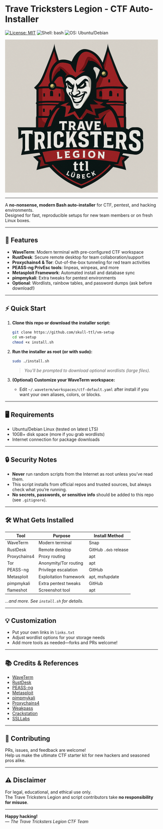 # Trave Tricksters Legion - CTF Auto-Installer
[![License: MIT](https://img.shields.io/badge/License-MIT-green.svg)](LICENSE)
![Shell: bash](https://img.shields.io/badge/Shell-bash-4EAA25)
![OS: Ubuntu/Debian](https://img.shields.io/badge/OS-Ubuntu%2FDebian-informational)

![TTL Logo](ttl_logo.png)

---

A **no-nonsense, modern Bash auto-installer** for CTF, pentest, and hacking environments.  
Designed for fast, reproducible setups for new team members or on fresh Linux boxes.

---

## 🚀 Features

- **WaveTerm**: Modern terminal with pre-configured CTF workspace
- **RustDesk**: Secure remote desktop for team collaboration/support
- **Proxychains4 & Tor**: Out-of-the-box tunneling for red team activities
- **PEASS-ng PrivEsc tools**: linpeas, winpeas, and more
- **Metasploit Framework**: Automated install and database sync
- **pimpmykali**: Extra tweaks for pentest environments
- **Optional**: Wordlists, rainbow tables, and password dumps (ask before download!)

---

## ⚡️ Quick Start

1. **Clone this repo or download the installer script:**
    ```bash
    git clone https://github.com/skull-ttl/vm-setup
    cd vm-setup
    chmod +x install.sh
    ```

2. **Run the installer as root (or with sudo):**
    ```bash
    sudo ./install.sh
    ```

    > *You'll be prompted to download optional wordlists (large files).*

3. **(Optional) Customize your WaveTerm workspace:**
    - Edit `~/.waveterm/workspaces/ctf-default.yaml` after install if you want your own aliases, colors, or blocks.

---

## 🖥️ Requirements

- Ubuntu/Debian Linux (tested on latest LTS)
- 10GB+ disk space (more if you grab wordlists)
- Internet connection for package downloads

---

## 🔒 Security Notes

- **Never** run random scripts from the Internet as root unless you’ve read them.
- This script installs from official repos and trusted sources, but always check what you’re running.
- **No secrets, passwords, or sensitive info** should be added to this repo (see `.gitignore`).

---

## 🛠️ What Gets Installed

| Tool           | Purpose                    | Install Method            |
|----------------|---------------------------|--------------------------|
| WaveTerm       | Modern terminal            | Snap                     |
| RustDesk       | Remote desktop             | GitHub `.deb` release    |
| Proxychains4   | Proxy routing              | apt                      |
| Tor            | Anonymity/Tor routing      | apt                      |
| PEASS-ng       | Privilege escalation       | GitHub                   |
| Metasploit     | Exploitation framework     | apt, msfupdate           |
| pimpmykali     | Extra pentest tweaks       | GitHub                   |
| flameshot      | Screenshot tool            | apt                      |

*...and more. See `install.sh` for details.*

---

## 💡 Customization

- Put your own links in `links.txt`
- Adjust wordlist options for your storage needs
- Add more tools as needed—forks and PRs welcome!

---

## 📚 Credits & References

- [WaveTerm](https://www.waveterm.dev/)
- [RustDesk](https://rustdesk.com/)
- [PEASS-ng](https://github.com/carlospolop/PEASS-ng)
- [Metasploit](https://www.metasploit.com/)
- [pimpmykali](https://github.com/Dewalt-arch/pimpmykali)
- [Proxychains4](https://github.com/haad/proxychains)
- [Weakpass](https://weakpass.com/)
- [Crackstation](https://crackstation.net/)
- [SSLLabs](https://www.ssllabs.com/)

---

## 🤝 Contributing

PRs, issues, and feedback are welcome!  
Help us make the ultimate CTF starter kit for new hackers and seasoned pros alike.

---

## ⚠️ Disclaimer

For legal, educational, and ethical use only.  
The Trave Tricksters Legion and script contributors take **no responsibility for misuse**.

---

**Happy hacking!**  
*— The Trave Tricksters Legion CTF Team*
